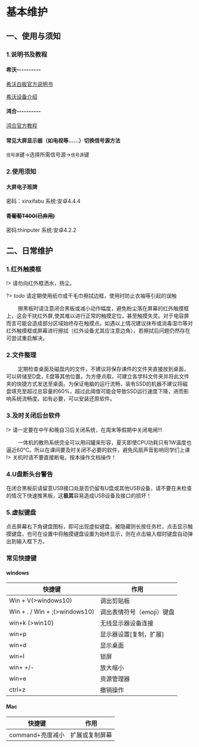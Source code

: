 # 基本维护

## 一、使用与须知

### 1.说明书及教程

#### 希沃----------

[希沃白板官方说明书](https://help.seewo.com/easinote/ZSCpIoCGY7 " :include :type=iframe width=100% height=600px")

[希沃设备介绍](https://www.bilibili.com/read/cv17558350/ ":include :type=iframe width=100% height=700px")

#### 鸿合----------

[鸿合官方教程](https://www.hitecloud.cn/learning " :include :type=iframe width=100% height=700px")


#### 常见大屏显示器（如电视等……）切换信号源方法

`信号源`键→选择所需信号源→`信号源`键

### 2.使用须知

#### 大屏电子班牌

密码：xinxifabu    系统:安卓4.4.4

#### ~~青葡萄T400(已弃用)~~

密码:thinputer   系统:安卓4.2.2

## 二、日常维护

### 1.红外触摸框

!> 请勿向红外框洒水，扬尘。

?>  *_todo_* 请定期使用纸巾或干毛巾擦拭边框，使用时防止衣袖等引起的误触

        擦黑板时请注意闭合黑板或减小动作幅度，避免粉尘落在屏幕的红外触摸框上，这会干扰红外屏,使其难以进行正常的触摸定位，甚至触摸失灵。对于电容屏而言可能会造成部分区域始终存在触摸点。如遇以上情况建议抹布或消毒湿巾等对红外触摸框或屏幕进行擦拭（红外设备尤其应注意边角），若擦拭后问题仍然存在可尝试重启解决。

### 2.文件整理

        定期检查桌面及磁盘内的文件，不建议将保存课件的文件夹直接放到桌面，可以转储至D盘，E盘等其他位置，为方便点取，可建立各学科文件夹并将此文件夹的快捷方式发送至桌面。为保证电脑的运行流畅，装有SSD的机器不建议将磁盘填充至超过总容量的60%，超过此阈值可能会导致SSD运行速度下降，进而影响系统流畅度。如有必要，可以安装还原软件。

### 3.及时关闭后台软件

!> 请一定要在中午和晚自习后关闭系统，在周末等假期中关闭电闸!!!

        一体机的散热系统完全可以用闷罐来形容，夏天即使CPU功耗只有1W温度也逼近60°C。所以在课间要及时关闭不必要的软件，避免风扇声音影响同学们上课
!> 关机时请不要直接断电，按本操作文档操作！

### 4.U盘断头台警告

在闭合黑板前请留意USB接口处是否仍留有U盘或其他USB设备，请不要在未检查的情况下快速推黑板，这**极其**容易造成USB设备及接口的损坏！

### 5.虚拟键盘 
点击屏幕右下角键盘图标，即可出现虚拟键盘，被隐藏则长按任务栏，点击显示触摸键盘，也可在设置中将触摸键盘设置为始终显示，则在点击输入框时键盘自动弹出到输入框下方。

### 常见快捷键
#### windows

|快捷键|作用|
|----|----|
| Win + V(>windows10)  | 调出剪贴板  |
| Win + . / Win + ;(>windows10)  |  调出表情符号（emoji）键盘 |
| win+k (>win10) | 无线显示器设备连接 |
| win+p | 显示器设置[复制，扩展] |
| win+d | 显示桌面 |
| win+l | 锁屏 |
| win+ +/- | 放大缩小 |
| win+e | 资源管理器 |
| ctrl+z | 撤销操作 |
 
#### Mac

|快捷键|作用|
|----|----|
| command+亮度减小 | 扩展或复制屏幕 |
